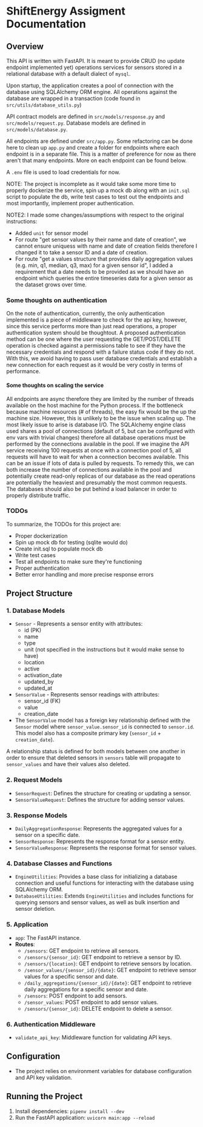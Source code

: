 # ShiftEnergy Assigment Documentation


## Overview

This API is written with FastAPI. It is meant to provide CRUD (no update endpoint implemented yet) operations services for sensors stored in a relational database with a default dialect of `mysql`. 

Upon startup, the application creates a pool of connection with the database using SQLAlchemy ORM engine. All operations against the database are wrapped in a transaction (code found in `src/utils/database_utils.py`)

API contract models are defined in `src/models/response.py` and `src/models/request.py`. Database models are defined in `src/models/database.py`.

All endpoints are defined under `src/app.py`. Some refactoring can be done here to clean up `app.py` and create a folder for endpoints where each endpoint is in a separate file. This is a matter of preference for now as there aren't that many endpoints. More on each endpoint can be found below.

A `.env` file is used to load credentials for now.

NOTE: The project is incomplete as it would take some more time to properly dockerize the service, spin up a mock db along with an `init.sql` script to populate the db, write test cases to test out the endpoints and most importantly, implement proper authentication.

NOTE2: I made some changes/assumptions with respect to the original instructions:
 - Added `unit` for sensor model
 - For route "get sensor values by their name and date of creation", we cannot ensure uniquess with name and date of creation fields therefore I changed it to take a sensor ID and a date of creation.
 - For route "get a values structure that provides daily aggregation values (e.g. min, q1, median, q3, max) for a given sensor id", I added a requirement that a date needs to be provided as we should have an endpoint which queries the entire timeseries data for a given sensor as the dataset grows over time.

### Some thoughts on authentication

On the note of authentication, currently, the only authentication implemented is a piece of middleware to check for the api key, however, since this service performs more than just read operations, a proper authentication system should be thoughtout. A proposed authentication method can be one where the user requesting the GET/POST/DELETE operation is checked against a permissions table to see if they have the necessary credentials and respond with a failure status code if they do not. With this, we avoid having to pass user database credentials and establish a new connection for each request as it would be very costly in terms of performance.

#### Some thoughts on scaling the service

All endpoints are async therefore they are limited by the number of threads available on the host machine for the Python process. If the bottleneck because machine resources (# of threads), the easy fix would be the up the machine size. However, this is unlikely to be the issue when scaling up. The most likely issue to arise is database I/O. The SQLAlchemy engine class used shares a pool of connections (default of 5, but can be configured with env vars with trivial changes) therefore all database operations must be performed by the connections available in the pool. If we imagine the API service receiving 100 requests at once with a connection pool of 5, all requests will have to wait for when a connection becomes available. This can be an issue if lots of data is pulled by requests. To remedy this, we can both increase the number of connections available in the pool and potentially create read-only replicas of our database as the read operations are potentially the heaviest and presumably the most common requests. The databases should also be put behind a load balancer in order to properly distribute traffic.

### TODOs

To summarize, the TODOs for this project are:
 - Proper dockerization
 - Spin up mock db for testing (sqlite would do)
 - Create init.sql to populate mock db
 - Write test cases
 - Test all endpoints to make sure they're functioning
 - Proper authentication
 - Better error handling and more precise response errors

## Project Structure

### 1. Database Models

- `Sensor` - Represents a sensor entity with attributes:
    - id (PK)
    - name
    - type
    - unit (not specified in the instructions but it would make sense to have)
    - location
    - active
    - activation_date
    - updated_by
    - updated_at
- `SensorValue` - Represents sensor readings with attributes:
    - sensor_id (FK)
    - value
    - creation_date
 - The `SensorValue` model has a foreign key relationship defined with the `Sensor` model where `sensor_value.sensor_id` is connected to `sensor.id`. This model also has a composite primary key (`sensor_id` + `creation_date`).

A relationship status is defined for both models between one another in order to ensure that deleted sensors in `sensors` table will propagate to `sensor_values` and have their values also deleted.

### 2. Request Models

- `SensorRequest`: Defines the structure for creating or updating a sensor.
- `SensorValueRequest`: Defines the structure for adding sensor values.

### 3. Response Models

- `DailyAggregationResponse`: Represents the aggregated values for a sensor on a specific date.
- `SensorResponse`: Represents the response format for a sensor entity.
- `SensorValueResponse`: Represents the response format for sensor values.

### 4. Database Classes and Functions

- `EngineUtilities`: Provides a base class for initializing a database connection and useful functions for interacting with the database using SQLAlchemy ORM.
- `DatabaseUtilities`: Extends `EngineUtilities` and includes functions for querying sensors and sensor values, as well as bulk insertion and sensor deletion.

### 5. Application

- `app`: The FastAPI instance.
- **Routes**:
  - `/sensors`: GET endpoint to retrieve all sensors.
  - `/sensors/{sensor_id}`: GET endpoint to retrieve a sensor by ID.
  - `/sensors/{location}`: GET endpoint to retrieve sensors by location.
  - `/sensor_values/{sensor_id}/{date}`: GET endpoint to retrieve sensor values for a specific sensor and date.
  - `/daily_aggregations/{sensor_id}/{date}`: GET endpoint to retrieve daily aggregations for a specific sensor and date.
  - `/sensors`: POST endpoint to add sensors.
  - `/sensor_values`: POST endpoint to add sensor values.
  - `/sensors/{sensor_id}`: DELETE endpoint to delete a sensor.

### 6. Authentication Middleware

- `validate_api_key`: Middleware function for validating API keys.

## Configuration

- The project relies on environment variables for database configuration and API key validation.

## Running the Project

1. Install dependencies: `pipenv install --dev`
2. Run the FastAPI application: `uvicorn main:app --reload`
